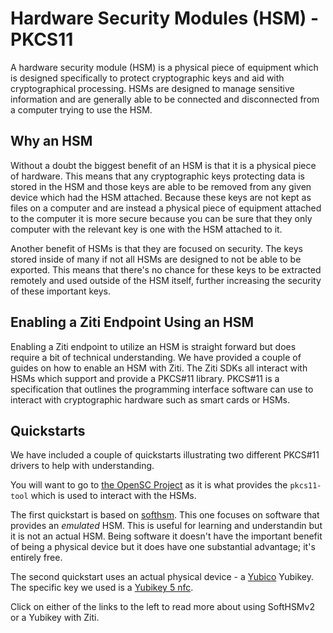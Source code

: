 # Hardware Security Modules (HSM) - PKCS11

A hardware security module (HSM) is a physical piece of equipment which is designed specifically to protect cryptographic keys
and aid with cryptographical processing. HSMs are designed to manage sensitive information and are generally able to be
connected and disconnected from a computer trying to use the HSM.

## Why an HSM

Without a doubt the biggest benefit of an HSM is that it is a physical piece of hardware. This means that any cryptographic keys
protecting data is stored in the HSM and those keys are able to be removed from any given device which had the HSM
attached. Because these keys are not kept as files on a computer and are instead a physical piece of equipment attached
to the computer it is more secure because you can be sure that they only computer with the relevant key is one with the
HSM attached to it.

Another benefit of HSMs is that they are focused on security. The keys stored inside of many if not all HSMs are
designed to not be able to be exported. This means that there's no chance for these keys to be extracted remotely and
used outside of the HSM itself, further increasing the security of these important keys.

## Enabling a Ziti Endpoint Using an HSM

Enabling a Ziti endpoint to utilize an HSM is straight forward but does require a bit of technical understanding. We
have provided a couple of guides on how to enable an HSM with Ziti. The Ziti SDKs all interact with HSMs which support
and provide a PKCS#11 library. PKCS#11 is a specification that outlines the programming interface software can use to
interact with cryptographic hardware such as smart cards or HSMs.

## Quickstarts

We have included a couple of quickstarts illustrating two different PKCS#11 drivers to help with understanding.

You will want to go to [the OpenSC Project](https://github.com/OpenSC/OpenSC/wiki) as it is what provides the
`pkcs11-tool` which is used to interact with the HSMs.

The first quickstart is based on [softhsm](https://www.opendnssec.org/softhsm/). This one focuses on software that
provides an *emulated* HSM. This is useful for learning and understandin but it is not an actual HSM. Being software it
doesn't have the important benefit of being a physical device but it does have one substantial advantage; it's entirely
free.

The second quickstart uses an actual physical device - a [Yubico](https://www.yubico.com/) Yubikey. The specific key we
used is a [Yubikey 5 nfc](https://www.yubico.com/product/yubikey-5-nfc).

Click on either of the links to the left to read more about using SoftHSMv2 or a Yubikey with Ziti.
